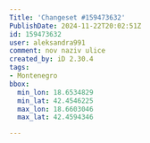 ```yaml
---
Title: 'Changeset #159473632'
PublishDate: 2024-11-22T20:02:51Z
id: 159473632
user: aleksandra991
comment: nov naziv ulice
created_by: iD 2.30.4
tags:
- Montenegro
bbox:
  min_lon: 18.6534829
  min_lat: 42.4546225
  max_lon: 18.6603046
  max_lat: 42.4594346

---
```


